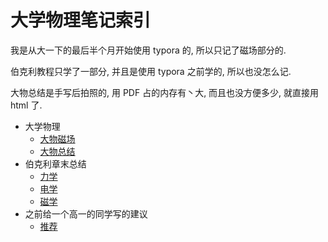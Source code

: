 # 大学物理笔记索引



我是从大一下的最后半个月开始使用 typora 的, 所以只记了磁场部分的.

伯克利教程只学了一部分, 并且是使用 typora 之前学的, 所以也没怎么记.

大物总结是手写后拍照的, 用 PDF 占的内存有丶大, 而且也没方便多少, 就直接用 html 了.



- 大学物理
  - [大物磁场](大物磁场.pdf)
  - [大物总结](..\大物总结.html)
- 伯克利章末总结
  - [力学](伯克利-磁学.pdf)
  - [电学](伯克利-电学.pdf)
  - [磁学](伯克利-磁学.pdf)
- 之前给一个高一的同学写的建议
  - [推荐](..\推荐\建议.pdf)

